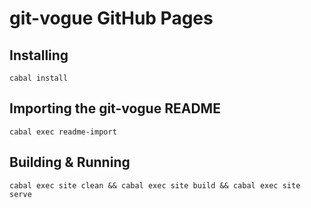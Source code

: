 # git-vogue GitHub Pages

## Installing

```shell
cabal install
```

## Importing the git-vogue README

```shell
cabal exec readme-import
```

## Building & Running

```shell
cabal exec site clean && cabal exec site build && cabal exec site serve
```
